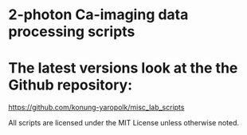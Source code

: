 # 2-photon Ca-imaging data processing scripts

# The latest versions look at the the Github repository:
https://github.com/konung-yaropolk/misc_lab_scripts

All scripts are licensed under the MIT License unless otherwise noted.
